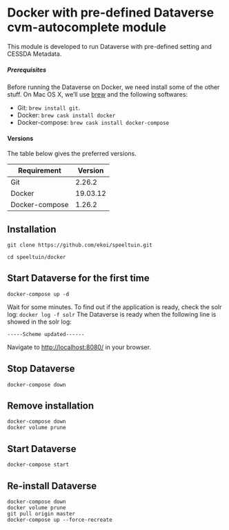 # Docker with pre-defined Dataverse cvm-autocomplete module 
This module is developed to run Dataverse with pre-defined setting and CESSDA Metadata.

##### Prerequisites 
Before running the Dataverse on Docker, we need install some of the other stuff. 
On Mac OS X, we’ll use [brew](https://brew.sh/) and the following softwares:
* Git: `brew install git`.
* Docker: `brew cask install docker`
* Docker-compose: `brew cask install docker-compose`

#### Versions
The table below gives the preferred versions. 

 Requirement            | Version
------------------------|--------
Git                     | 2.26.2
Docker                  | 19.03.12
Docker-compose          | 1.26.2

## Installation

`git clone https://github.com/ekoi/speeltuin.git`

`cd speeltuin/docker`

## Start Dataverse for the first time
`docker-compose up -d`

Wait for some minutes. 
To find out if the application is ready, check the solr log:
`docker log -f solr` 
The Dataverse is ready when the following line is showed in the solr log:

`-----Scheme updated------`

Navigate to [http://localhost:8080/](http://localhost:8080/) in your browser.

## Stop Dataverse
`docker-compose down`

## Remove installation
```
docker-compose down
docker volume prune
```
## Start Dataverse
`docker-compose start`

## Re-install Dataverse
```
docker-compose down
docker volume prune
git pull origin master
docker-compose up --force-recreate
```

